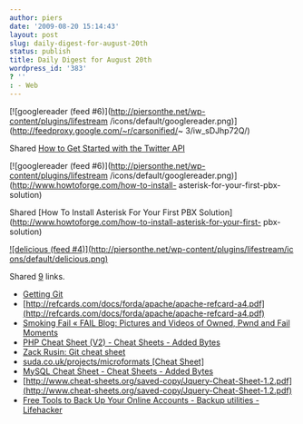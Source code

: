 ```yaml
---
author: piers
date: '2009-08-20 15:14:43'
layout: post
slug: daily-digest-for-august-20th
status: publish
title: Daily Digest for August 20th
wordpress_id: '383'
? ''
: - Web
---
```


[![googlereader (feed #6)](http://piersonthe.net/wp-content/plugins/lifestream
/icons/default/googlereader.png)](http://feedproxy.google.com/~r/carsonified/~
3/iw_sDJhp72Q/)

Shared [How to Get Started with the Twitter
API](http://feedproxy.google.com/~r/carsonified/~3/iw_sDJhp72Q/)

[![googlereader (feed #6)](http://piersonthe.net/wp-content/plugins/lifestream
/icons/default/googlereader.png)](http://www.howtoforge.com/how-to-install-
asterisk-for-your-first-pbx-solution)

Shared [How To Install Asterisk For Your First PBX
Solution](http://www.howtoforge.com/how-to-install-asterisk-for-your-first-
pbx-solution)

[![delicious (feed #4)](http://piersonthe.net/wp-content/plugins/lifestream/ic
ons/default/delicious.png)](http://del.icio.us/piersk)

Shared [9](void(0);) links.

  * [Getting Git](http://www.slideshare.net/chacon/getting-git?src=embed)
  * [http://refcards.com/docs/forda/apache/apache-refcard-a4.pdf](http://refcards.com/docs/forda/apache/apache-refcard-a4.pdf)
  * [Smoking Fail « FAIL Blog: Pictures and Videos of Owned, Pwnd and Fail Moments](http://failblog.org/2009/08/14/smoking-fail-3/)
  * [PHP Cheat Sheet (V2) - Cheat Sheets - Added Bytes](http://www.addedbytes.com/cheat-sheets/php-cheat-sheet/)
  * [Zack Rusin: Git cheat sheet](http://zrusin.blogspot.com/2007/09/git-cheat-sheet.html)
  * [suda.co.uk/projects/microformats [Cheat Sheet]](http://suda.co.uk/projects/microformats/cheatsheet/)
  * [MySQL Cheat Sheet - Cheat Sheets - Added Bytes](http://www.addedbytes.com/cheat-sheets/mysql-cheat-sheet/)
  * [http://www.cheat-sheets.org/saved-copy/Jquery-Cheat-Sheet-1.2.pdf](http://www.cheat-sheets.org/saved-copy/Jquery-Cheat-Sheet-1.2.pdf)
  * [Free Tools to Back Up Your Online Accounts - Backup utilities - Lifehacker](http://lifehacker.com/5335553/free-tools-to-back-up-your-online-accounts)

